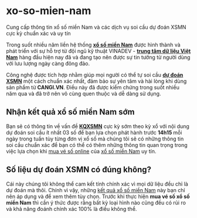 # xo-so-mien-nam
Cung cấp thông tin xổ số miền Nam và các dịch vụ soi cầu dự đoán XSMN cực kỳ chuẩn xác và uy tín
<p>Trong suốt nhiều năm liền hệ thống <a href="https://steemit.com/xsmn/@miendatit/tu-van-soi-cau-du-doan-xo-so-mien-nam"><strong>xổ số miền Nam</strong></a> được h&igrave;nh th&agrave;nh v&agrave; ph&aacute;t triển với sự hỗ trợ từ đội ngũ kỹ thuật VINADEV - <a href="https://cangi.vn"><strong>trung t&acirc;m dữ liệu Việt Nam</strong></a> h&agrave;ng đầu hiện nay đ&atilde; v&agrave; đang tạo n&ecirc;n được sự tin tưởng từ người d&ugrave;ng với lưu lượng ng&agrave;y c&agrave;ng đ&ocirc;ng đảo.</p>

<p>C&ocirc;ng nghệ được t&iacute;ch hợp nhằm gi&uacute;p mọi người c&oacute; thể tự soi cầu <a href="https://cangi.vn/xo-so/mien-nam-l3/soi-cau-du-doan"><strong>dự đo&aacute;n XSMN</strong></a> một c&aacute;ch chuẩn x&aacute;c nhất, đảm bảo sự y&ecirc;n t&acirc;m v&agrave; h&agrave;i l&ograve;ng khi d&ugrave;ng sản phẩm từ<strong> CANGI.VN</strong>. Điều n&agrave;y đ&atilde; được kiểm chứng trong suốt nhiều năm qua v&agrave; đ&atilde; trở n&ecirc;n v&ocirc; c&ugrave;ng quen thuộc v&agrave; dễ d&agrave;ng sử dụng.</p>

<h2>Nhận kết quả xổ số miền Nam sớm</h2>

<p>Bạn sẽ c&oacute; th&ocirc;ng tin về vấn đề <a href="https://cangi.vn/xo-so/mien-nam-l3"><strong>KQXSMN</strong></a> cực kỳ sớm theo kỳ xổ với nội dung dự đo&aacute;n soi cầu &iacute;t nhất 03 số để bạn lựa chọn ph&aacute;t h&agrave;nh trước <strong>14h15 </strong>mỗi ng&agrave;y trong tuần t&ugrave;y từng đơn vị xổ số m&agrave; ch&uacute;ng t&ocirc;i sẽ c&oacute; những th&ocirc;ng tin soi cầu chuẩn x&aacute;c để bạn c&oacute; thể c&oacute; th&ecirc;m những th&ocirc;ng tin quan trọng trong việc lựa chọn khi <a href="https://vesoduy.com/">mua v&eacute; số online</a> của <a href="https://hub.docker.com/r/hadepzai/xo-so-mien-nam">xổ số miền Nam</a> uy t&iacute;n.</p>

<h2>Số liệu dự đo&aacute;n XSMN c&oacute; đ&uacute;ng kh&ocirc;ng?</h2>

<p>C&aacute;i n&agrave;y ch&uacute;ng t&ocirc;i kh&ocirc;ng thể cam kết t&iacute;nh ch&iacute;nh x&aacute;c v&igrave; mọi dữ liệu đều chỉ l&agrave; dự đo&aacute;n m&agrave; th&ocirc;i. Ch&iacute;nh v&igrave; vậy, những <a href="https://coda.io/@hongnhung/xo-so-mien-nam">kết quả xổ số miền Nam</a> n&agrave;y bạn chỉ n&ecirc;n &aacute;p dụng v&agrave; để xem th&ecirc;m t&ugrave;y chọn. Trước khi thực hiện <strong>mua v&eacute; số xổ số miền Nam</strong> th&igrave; cần &yacute; thức được rằng bất kỳ loại h&igrave;nh n&agrave;o cũng đều c&oacute; rủi ro v&agrave; khả năng đo&aacute;nh ch&iacute;nh x&aacute;c 100% l&agrave; điều kh&ocirc;ng thể.</p>
